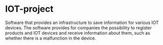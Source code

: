 # IOT-project
Software that provides an infrastructure to save information for various IOT devices. The software provides for companies the possibility to register products and IOT devices and receive information about them, such as whether there is a malfunction in the device.
